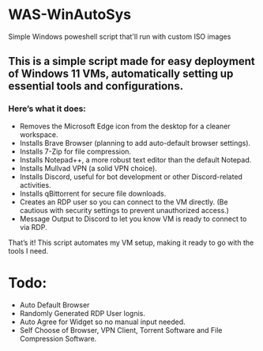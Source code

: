 # WAS-WinAutoSys
Simple Windows poweshell script that'll run with custom ISO images

## This is a simple script made for easy deployment of Windows 11 VMs, automatically setting up essential tools and configurations. 
### Here’s what it does:
- Removes the Microsoft Edge icon from the desktop for a cleaner workspace.
- Installs Brave Browser (planning to add auto-default browser settings).
- Installs 7-Zip for file compression.
- Installs Notepad++, a more robust text editor than the default Notepad.
- Installs Mullvad VPN (a solid VPN choice).
- Installs Discord, useful for bot development or other Discord-related activities.
- Installs qBittorrent for secure file downloads.
- Creates an RDP user so you can connect to the VM directly. (Be cautious with security settings to prevent unauthorized access.)
- Message Output to Discord to let you know VM is ready to connect to via RDP.
  
That’s it! This script automates my VM setup, making it ready to go with the tools I need.

# Todo:
- Auto Default Browser
- Randomly Generated RDP User lognis.
- Auto Agree for Widget so no manual input needed.
- Self Choose of Browser, VPN Client, Torrent Software and File Compression Software.

